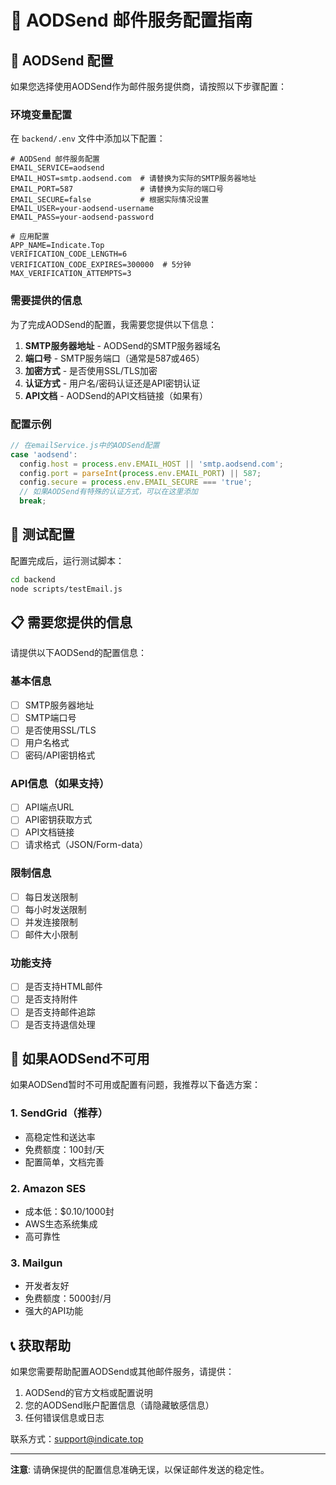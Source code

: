 # 📧 AODSend 邮件服务配置指南

## 🔧 AODSend 配置

如果您选择使用AODSend作为邮件服务提供商，请按照以下步骤配置：

### 环境变量配置

在 `backend/.env` 文件中添加以下配置：

```env
# AODSend 邮件服务配置
EMAIL_SERVICE=aodsend
EMAIL_HOST=smtp.aodsend.com  # 请替换为实际的SMTP服务器地址
EMAIL_PORT=587               # 请替换为实际的端口号
EMAIL_SECURE=false           # 根据实际情况设置
EMAIL_USER=your-aodsend-username
EMAIL_PASS=your-aodsend-password

# 应用配置
APP_NAME=Indicate.Top
VERIFICATION_CODE_LENGTH=6
VERIFICATION_CODE_EXPIRES=300000  # 5分钟
MAX_VERIFICATION_ATTEMPTS=3
```

### 需要提供的信息

为了完成AODSend的配置，我需要您提供以下信息：

1. **SMTP服务器地址** - AODSend的SMTP服务器域名
2. **端口号** - SMTP服务端口（通常是587或465）
3. **加密方式** - 是否使用SSL/TLS加密
4. **认证方式** - 用户名/密码认证还是API密钥认证
5. **API文档** - AODSend的API文档链接（如果有）

### 配置示例

```javascript
// 在emailService.js中的AODSend配置
case 'aodsend':
  config.host = process.env.EMAIL_HOST || 'smtp.aodsend.com';
  config.port = parseInt(process.env.EMAIL_PORT) || 587;
  config.secure = process.env.EMAIL_SECURE === 'true';
  // 如果AODSend有特殊的认证方式，可以在这里添加
  break;
```

## 🧪 测试配置

配置完成后，运行测试脚本：

```bash
cd backend
node scripts/testEmail.js
```

## 📋 需要您提供的信息

请提供以下AODSend的配置信息：

### 基本信息
- [ ] SMTP服务器地址
- [ ] SMTP端口号
- [ ] 是否使用SSL/TLS
- [ ] 用户名格式
- [ ] 密码/API密钥格式

### API信息（如果支持）
- [ ] API端点URL
- [ ] API密钥获取方式
- [ ] API文档链接
- [ ] 请求格式（JSON/Form-data）

### 限制信息
- [ ] 每日发送限制
- [ ] 每小时发送限制
- [ ] 并发连接限制
- [ ] 邮件大小限制

### 功能支持
- [ ] 是否支持HTML邮件
- [ ] 是否支持附件
- [ ] 是否支持邮件追踪
- [ ] 是否支持退信处理

## 🔄 如果AODSend不可用

如果AODSend暂时不可用或配置有问题，我推荐以下备选方案：

### 1. SendGrid（推荐）
- 高稳定性和送达率
- 免费额度：100封/天
- 配置简单，文档完善

### 2. Amazon SES
- 成本低：$0.10/1000封
- AWS生态系统集成
- 高可靠性

### 3. Mailgun
- 开发者友好
- 免费额度：5000封/月
- 强大的API功能

## 📞 获取帮助

如果您需要帮助配置AODSend或其他邮件服务，请提供：

1. AODSend的官方文档或配置说明
2. 您的AODSend账户配置信息（请隐藏敏感信息）
3. 任何错误信息或日志

联系方式：support@indicate.top

---

**注意**: 请确保提供的配置信息准确无误，以保证邮件发送的稳定性。
